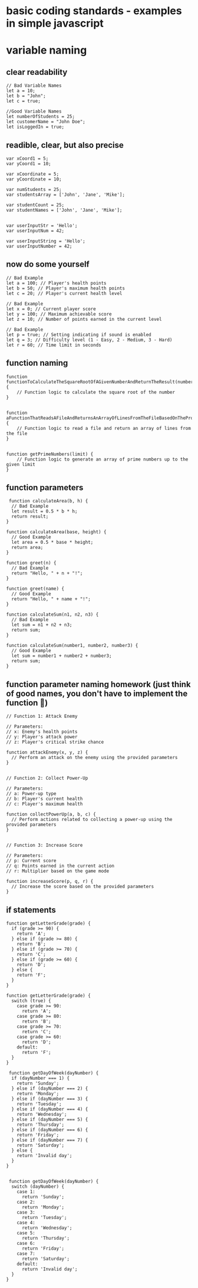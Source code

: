 # basic coding standards - examples in simple javascript


# variable naming

## clear readability

    // Bad Variable Names
    let a = 10;
    let b = "John";
    let c = true;

    //Good Variable Names
    let numberOfStudents = 25;
    let customerName = "John Doe";
    let isLoggedIn = true;
 
 ## readible, clear, but also precise
    
    var xCoord1 = 5;
    var yCoord1 = 10;

    var xCoordinate = 5;
    var yCoordinate = 10;

    var numStudents = 25;
    var studentsArray = ['John', 'Jane', 'Mike'];

    var studentCount = 25;
    var studentNames = ['John', 'Jane', 'Mike'];


    var userInputStr = 'Hello';
    var userInputNum = 42;

    var userInputString = 'Hello';
    var userInputNumber = 42;

## now do some yourself

    // Bad Example
    let a = 100; // Player's health points
    let b = 50; // Player's maximum health points
    let c = 20; // Player's current health level

    // Bad Example
    let x = 0; // Current player score
    let y = 100; // Maximum achievable score
    let z = 10; // Number of points earned in the current level

    // Bad Example
    let p = true; // Setting indicating if sound is enabled
    let q = 3; // Difficulty level (1 - Easy, 2 - Medium, 3 - Hard)
    let r = 60; // Time limit in seconds


## function naming

    function functionToCalculateTheSquareRootOfAGivenNumberAndReturnTheResult(number) {
        // Function logic to calculate the square root of the number
    }


    function aFunctionThatReadsAFileAndReturnsAnArrayOfLinesFromTheFileBasedOnTheProvidedFilePath(filePath) {
        // Function logic to read a file and return an array of lines from the file
    }


    function getPrimeNumbers(limit) {
        // Function logic to generate an array of prime numbers up to the given limit
    }
    
 ## function parameters
 
     function calculateArea(b, h) {
      // Bad Example
      let result = 0.5 * b * h;
      return result;
    }

    function calculateArea(base, height) {
      // Good Example
      let area = 0.5 * base * height;
      return area;
    }

    function greet(n) {
      // Bad Example
      return "Hello, " + n + "!";
    }

    function greet(name) {
      // Good Example
      return "Hello, " + name + "!";
    }

    function calculateSum(n1, n2, n3) {
      // Bad Example
      let sum = n1 + n2 + n3;
      return sum;
    }

    function calculateSum(number1, number2, number3) {
      // Good Example
      let sum = number1 + number2 + number3;
      return sum;
    }

## function parameter naming homework (just think of good names, you don't have to implement the function 🙂)

    // Function 1: Attack Enemy

    // Parameters:
    // x: Enemy's health points
    // y: Player's attack power
    // z: Player's critical strike chance

    function attackEnemy(x, y, z) {
      // Perform an attack on the enemy using the provided parameters
    }


    // Function 2: Collect Power-Up

    // Parameters:
    // a: Power-up type
    // b: Player's current health
    // c: Player's maximum health

    function collectPowerUp(a, b, c) {
      // Perform actions related to collecting a power-up using the provided parameters
    }


    // Function 3: Increase Score

    // Parameters:
    // p: Current score
    // q: Points earned in the current action
    // r: Multiplier based on the game mode

    function increaseScore(p, q, r) {
      // Increase the score based on the provided parameters
    }


## if statements

    function getLetterGrade(grade) {
      if (grade >= 90) {
        return 'A';
      } else if (grade >= 80) {
        return 'B';
      } else if (grade >= 70) {
        return 'C';
      } else if (grade >= 60) {
        return 'D';
      } else {
        return 'F';
      }
    }

    function getLetterGrade(grade) {
      switch (true) {
        case grade >= 90:
          return 'A';
        case grade >= 80:
          return 'B';
        case grade >= 70:
          return 'C';
        case grade >= 60:
          return 'D';
        default:
          return 'F';
      }
    }
    
     function getDayOfWeek(dayNumber) {
      if (dayNumber === 1) {
        return 'Sunday';
      } else if (dayNumber === 2) {
        return 'Monday';
      } else if (dayNumber === 3) {
        return 'Tuesday';
      } else if (dayNumber === 4) {
        return 'Wednesday';
      } else if (dayNumber === 5) {
        return 'Thursday';
      } else if (dayNumber === 6) {
        return 'Friday';
      } else if (dayNumber === 7) {
        return 'Saturday';
      } else {
        return 'Invalid day';
      }
    }
    
    
     function getDayOfWeek(dayNumber) {
      switch (dayNumber) {
        case 1:
          return 'Sunday';
        case 2:
          return 'Monday';
        case 3:
          return 'Tuesday';
        case 4:
          return 'Wednesday';
        case 5:
          return 'Thursday';
        case 6:
          return 'Friday';
        case 7:
          return 'Saturday';
        default:
          return 'Invalid day';
      }
    }



    
